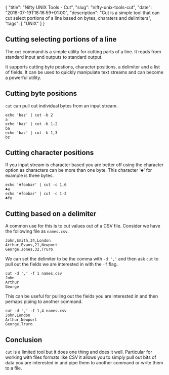 {
  "title": "Nifty UNIX Tools - Cut",
  "slug": "nifty-unix-tools-cut",
  "date": "2016-07-19T18:16:59+01:00",
  "description": "Cut is a simple tool that can cut select portions of a line based on bytes, charaters and delimiters",
  "tags": [
    "UNIX"
  ]
}

## Cutting selecting portions of a line

The `cut` command is a simple utility for cutting parts of a line. It reads from standard input and outputs to standard output.

It supports cutting byte postions, character positions, a delimiter and a list of fields. It can be used to quickly manipulate text streams and can become a powerful utility. 

## Cutting byte positions 

`cut` can pull out individual bytes from an input stream.

    echo 'baz' | cut -b 2
    a
    echo 'baz' | cut -b 1-2
    ba
    echo 'baz' | cut -b 1,3
    bz

## Cutting character positions

If you input stream is character based you are better off using the character option as characters can be more than one byte. This character '♣' for example is three bytes. 

    echo '♣foobar' | cut -c 1,6
    ♣a
    echo '♣foobar' | cut -c 1-3
    ♣fo

## Cutting based on a delimiter

A common use for this is to cut values out of a CSV file. Consider we have the following file as `names.csv`.

    John,Smith,34,London
    Arthur,Evans,21,Newport
    George,Jones,32,Truro

We can set the delimiter to be the comma with `-d ','` and then ask `cut` to pull out the fields we are interested in with the `-f` flag.

    cut -d ',' -f 1 names.csv
    John
    Arthur  
    George

This can be useful for pulling out the fields you are interested in and then perhaps piping to another command. 

    cut -d ',' -f 1,4 names.csv
    John,London
    Arthur,Newport
    George,Truro

## Conclusion

`cut` is a limited tool but it does one thing and does it well. Particular for working with files formats like CSV it allows you to simply pull out bits of data you are interested in and pipe them to another command or write them to a file. 


